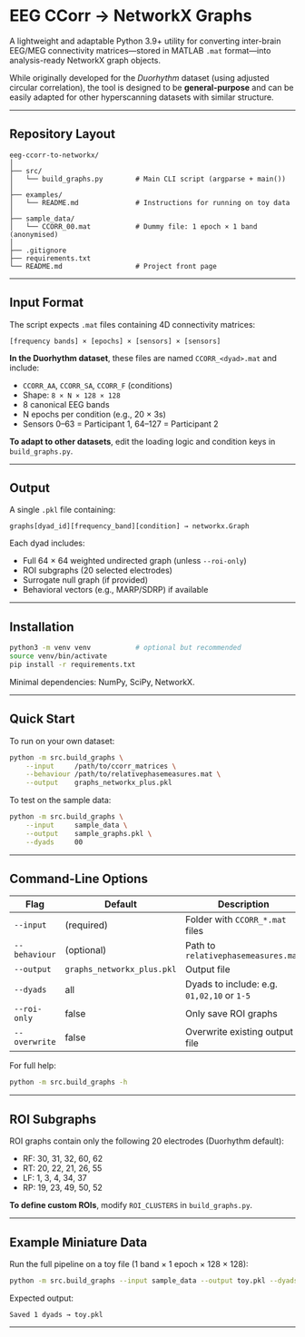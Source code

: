 # EEG CCorr → NetworkX Graphs

A lightweight and adaptable Python 3.9+ utility for converting inter-brain EEG/MEG connectivity matrices—stored in MATLAB `.mat` format—into analysis-ready NetworkX graph objects.

While originally developed for the *Duorhythm* dataset (using adjusted circular correlation), the tool is designed to be **general-purpose** and can be easily adapted for other hyperscanning datasets with similar structure.

---

## Repository Layout

```
eeg-ccorr-to-networkx/
│
├── src/
│   └── build_graphs.py        # Main CLI script (argparse + main())
│
├── examples/
│   └── README.md              # Instructions for running on toy data
│
├── sample_data/
│   └── CCORR_00.mat           # Dummy file: 1 epoch × 1 band (anonymised)
│
├── .gitignore
├── requirements.txt
└── README.md                  # Project front page
```

---

## Input Format

The script expects `.mat` files containing 4D connectivity matrices:

```
[frequency bands] × [epochs] × [sensors] × [sensors]
```

**In the Duorhythm dataset**, these files are named `CCORR_<dyad>.mat` and include:

- `CCORR_AA`, `CCORR_SA`, `CCORR_F` (conditions)
- Shape: `8 × N × 128 × 128`
- 8 canonical EEG bands
- N epochs per condition (e.g., 20 × 3s)
- Sensors 0–63 = Participant 1, 64–127 = Participant 2

**To adapt to other datasets**, edit the loading logic and condition keys in `build_graphs.py`.

---

## Output

A single `.pkl` file containing:

```
graphs[dyad_id][frequency_band][condition] → networkx.Graph
```

Each dyad includes:

- Full 64 × 64 weighted undirected graph (unless `--roi-only`)
- ROI subgraphs (20 selected electrodes)
- Surrogate null graph (if provided)
- Behavioral vectors (e.g., MARP/SDRP) if available

---

## Installation

```bash
python3 -m venv venv           # optional but recommended
source venv/bin/activate
pip install -r requirements.txt
```

Minimal dependencies: NumPy, SciPy, NetworkX.

---

## Quick Start

To run on your own dataset:

```bash
python -m src.build_graphs \
    --input     /path/to/ccorr_matrices \
    --behaviour /path/to/relativephasemeasures.mat \
    --output    graphs_networkx_plus.pkl
```

To test on the sample data:

```bash
python -m src.build_graphs \
    --input     sample_data \
    --output    sample_graphs.pkl \
    --dyads     00
```

---

## Command-Line Options

| Flag            | Default                      | Description                                         |
|-----------------|------------------------------|-----------------------------------------------------|
| `--input`       | (required)                   | Folder with `CCORR_*.mat` files                    |
| `--behaviour`   | (optional)                   | Path to `relativephasemeasures.mat`               |
| `--output`      | `graphs_networkx_plus.pkl`   | Output file                                        |
| `--dyads`       | all                          | Dyads to include: e.g. `01,02,10` or `1-5`         |
| `--roi-only`    | false                        | Only save ROI graphs                               |
| `--overwrite`   | false                        | Overwrite existing output file                     |

For full help:

```bash
python -m src.build_graphs -h
```

---

## ROI Subgraphs

ROI graphs contain only the following 20 electrodes (Duorhythm default):

- RF: 30, 31, 32, 60, 62  
- RT: 20, 22, 21, 26, 55  
- LF: 1, 3, 4, 34, 37  
- RP: 19, 23, 49, 50, 52

**To define custom ROIs**, modify `ROI_CLUSTERS` in `build_graphs.py`.

---

## Example Miniature Data

Run the full pipeline on a toy file (1 band × 1 epoch × 128 × 128):

```bash
python -m src.build_graphs --input sample_data --output toy.pkl --dyads 00
```

Expected output:

```
Saved 1 dyads → toy.pkl
```

---
